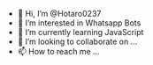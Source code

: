 - 👋 Hi, I’m @Hotaro0237
- 👀 I’m interested in Whatsapp Bots
- 🌱 I’m currently learning JavaScript
- 💞️ I’m looking to collaborate on ...
- 📫 How to reach me ...

<!---
Hotaro0237/Hotaro0237 is a ✨ special ✨ repository because its `README.md` (this file) appears on your GitHub profile.
You can click the Preview link to take a look at your changes.
--->
